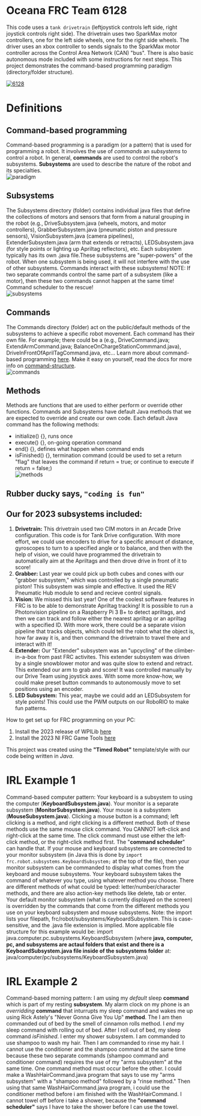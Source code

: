 # Oceana FRC Team 6128
This code uses a `tank drivetrain` (leftjoystick controls left side, right joystick controls right side). The drivetrain uses two SparkMax motor controllers, one for the left side wheels, one for the right side wheels. The driver uses an xbox controller to sends signals to the SparkMax motor controller across the Control Area Network (CAN) "bus". There is also basic autonomous mode included with some instructions for next steps. This project demonstrates the command-based programming paradigm (directory/folder structure).

[![6128](images/6128.png)](https://www.youtube.com/watch?v=C77dCZUTUpo)

# Definitions

## Command-based programming
Command-based programming is a paradigm (or a pattern) that is used for programming a robot. It involves the use of *commands* an *subsystems* to control a robot. In general, **commands** are used to control the robot's subsystems. **Subsystems** are used to describe the nature of the robot and its specialties.  
![paradigm](images/paradigm.PNG)

## Subsystems
The Subsystems directory (folder) contains individual java files that define the collections of motors and sensors that form from a natural grouping in the robot (e.g., DriveSubsystem.java (wheels, motors, and motor controllers), GrabberSubsystem.java (pneumatic piston and pressure sensors), VisionSubsystem.java (camera pipelines), ExtenderSubsystem.java (arm that extends or retracts), LEDSubsystem.java (for style points or lighting up Apriltag reflectors), etc. Each subsystem typically has its own .java file.These subsystems are "super-powers" of the robot. When one subsystem is being used, it will not interfere with the use of other subsystems. Commands interact with these subsystems! NOTE: If two separate commands control the same part of a subsystem (like a motor), then these two commands cannot happen at the same time! Command scheduler to the rescue!  
![subsystems](images/subsystems.PNG)

## Commands
The Commands directory (folder) act on the public/default methods of the subsystems to achieve a specific robot movement. Each command has their own file. For example; there could be a  (e.g., DriveCommand.java; ExtendArmCommand.java; BalanceOnChargeStationCommmand.java), DriveInFrontOfAprilTagCommand.java, etc... Learn more about command-based programming [here](https://docs.wpilib.org/en/stable/docs/software/commandbased/index.html). Make it easy on yourself, read the docs for more info on [command-structure](https://docs.wpilib.org/en/stable/docs/software/commandbased/commands.html).  
![commands](images/commands.PNG)

## Methods
Methods are functions that are used to either perform or override other functions. Commands and Subsystems have default Java methods that we are expected to override and create our own code. Each default Java command has the following methods:
- initialize() {}, runs once
- execute() {}, on-going operation command
- end() {}, defines what happen when command ends
- isFinished() {}, termination command (could be used to set a return "flag" that leaves the command if return = true; or continue to execute if return = false;)  
![methods](images/methods.PNG)

## Rubber ducky says, `"coding is fun"`

## Our for 2023 subsystems included:
1. **Drivetrain:** This drivetrain used two CIM motors in an Arcade Drive configuration. This code is for Tank Drive configuration. With more effort, we could use encoders to drive for a specific amount of distance, gyroscopes to turn to a specified angle or to balance, and then with the help of vision, we could have programmed the drivetrain to automatically aim at the Apriltags and then drove drive in front of it to score!
2. **Grabber:** Last year we could pick up both cubes and cones with our "grabber subsystem," which was controlled by a single pneumatic piston! This subsystem was simple and effective. It used the REV Pneumatic Hub module to send and recieve control signals.
3. **Vision:** We missed this last year! One of the coolest software features in FRC is to be able to demonstrate Apriltag tracking! It is possible to run a Photonvision pipeline on a Raspberry Pi 3 B+ to detect apriltags, and then we can track and follow either the nearest apriltag or an apriltag with a specified ID. With more work, there could be a separate vision pipeline that tracks objects, which could tell the robot what the object is, how far away it is, and then command the drivetrain to travel there and interact with it!
4. **Extender:** Our "Extender" subsystem was an "upcycling" of the climber-in-a-box from past FRC activites. This extender subsystem was driven by a single snowblower motor and was quite slow to extend and retract. This extended our arm to grab and score! It was controlled manually by our Drive Team using joystick axes. With some more know-how, we could make preset button commands to autonomously move to set positions using an encoder.
5. **LED Subsystem:** This year, maybe we could add an LEDSubsystem for style points! This could use the PWM outputs on our RoboRIO to make fun patterns.

How to get set up for FRC programming on your PC:
1) Install the 2023 release of WPILib [here](https://github.com/wpilibsuite/allwpilib/releases)
2) Install the 2023 NI FRC Game Tools [here](https://www.ni.com/en-us/support/downloads/drivers/download.frc-game-tools.html#473762)

This project was created using the **"Timed Robot"** template/style with our code being written in *Java*.

# IRL Example 1
Command-based computer pattern: Your keyboard is a subsystem to using the computer (**KeyboardSubsystem.java**). Your monitor is a separate subsystem (**MonitorSubsystem.java**). Your mouse is a subsystem (**MouseSubsystem.java**). Clicking a mouse button is a command; left clicking is a method, and right clicking is a different method. Both of these methods use the same mouse click command. You CANNOT left-click and right-click at the same time. The click command must use either the left-click method, or the right-click method first. The "**command scheduler**" can handle that. If your mouse and keyboard subsystems are connected to your monitor subsystem (in Java this is done by `import frc.robot.subsystems.KeyboardSubsystem;` at the top of the file), then your monitor subsystem can be commanded to display what comes from the keyboard and mouse subsystems. Your keyboard subsystem takes the command of whatever you type, using whatever method you choose. There are different methods of what could be typed: letter/number/character methods, and there are also action-key methods like delete, tab or enter. Your default monitor subsystem (what is currently displayed on the screen) is overridden by the commands that come from the different methods you use on your keyboard subsystem and mouse subsystems. Note: the import lists your filepath, frc/robot/subsystems/KeyboardSubsystem. This is case-sensitive, and the .java file extension is implied. More applicable file structure for this example would be: import java.computer.pc.subsystems.KeyboardSubsystem (where **java, computer, pc, and subsystems are actaul folders that exist and there is a KeyboardSubsystem.java file inside of the subsystems folder** at: java/computer/pc/subsystems/KeyboardSubsystem.java)

# IRL Example 2
Command-based morning pattern: I am using my *default* sleep **command** which is part of my resting **subsystem**. My alarm clock on my phone is an *overridding* **command** that  inturrupts my sleep command and wakes me up using Rick Astely's "Never Gonna Give You Up" **method**. The I am then commanded out of bed by the smell of cinnamon rolls method. I *end* my sleep command with rolling out of bed. After I roll out of bed, my sleep command *isFinished*. I enter my shower subsystem. I am commanded to use shampoo to wash my hair. Then I am commanded to rinse my hair. I cannot use the conditioner and the shampoo command at the same time because these two separate commands (shampoo command and conditioner command) requires the use of my "arms subsystem" at the same time. One command method must occur before the other. I could make a WashHairCommand.java program that says to use my "arms subsystem" with a "shampoo method" followed by a "rinse method." Then using that same WashHairCommand.java program, i could use the conditioner method before i am finished with the WashHairCommand. I cannot towel off before i take a shower, because the **"command scheduler"** says I have to take the shower before I can use the towel.

